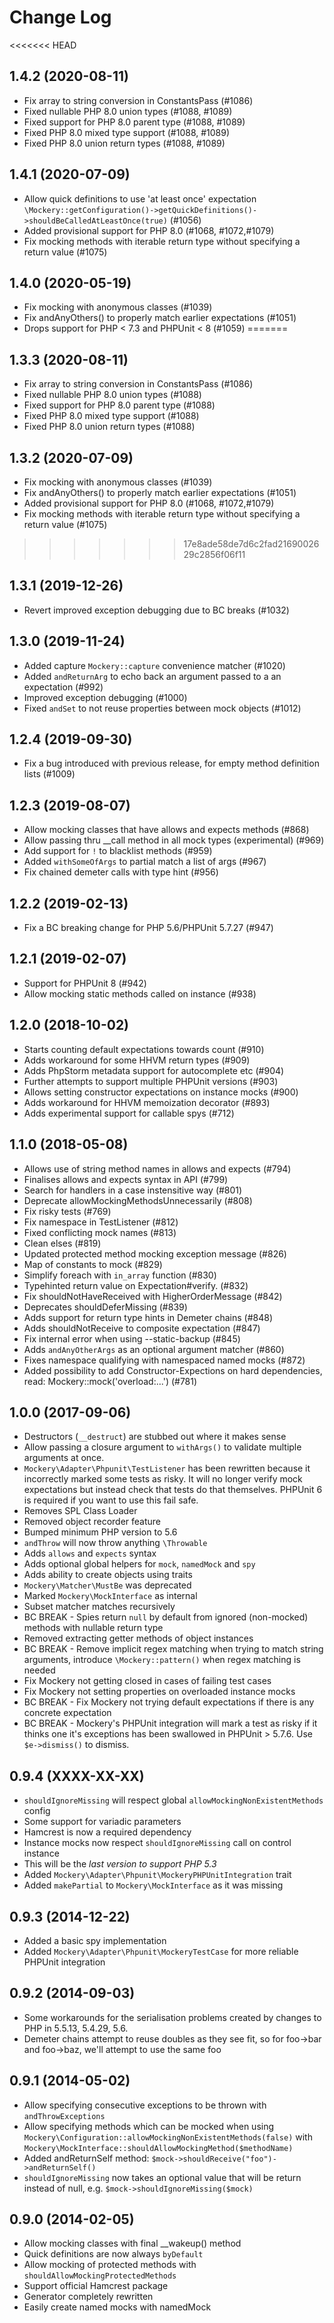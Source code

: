 # Change Log

<<<<<<< HEAD
## 1.4.2 (2020-08-11)
* Fix array to string conversion in ConstantsPass (#1086)
* Fixed nullable PHP 8.0 union types (#1088, #1089)
* Fixed support for PHP 8.0 parent type (#1088, #1089)
* Fixed PHP 8.0 mixed type support (#1088, #1089)
* Fixed PHP 8.0 union return types (#1088, #1089)

## 1.4.1 (2020-07-09)

* Allow quick definitions to use 'at least once' expectation
  `\Mockery::getConfiguration()->getQuickDefinitions()->shouldBeCalledAtLeastOnce(true)` (#1056)
* Added provisional support for PHP 8.0 (#1068, #1072,#1079)
* Fix mocking methods with iterable return type without specifying a return value (#1075)

## 1.4.0 (2020-05-19)

* Fix mocking with anonymous classes (#1039)
* Fix andAnyOthers() to properly match earlier expectations (#1051)
* Drops support for PHP < 7.3 and PHPUnit < 8 (#1059)
=======
## 1.3.3 (2020-08-11)
* Fix array to string conversion in ConstantsPass (#1086)
* Fixed nullable PHP 8.0 union types (#1088)
* Fixed support for PHP 8.0 parent type (#1088)
* Fixed PHP 8.0 mixed type support (#1088)
* Fixed PHP 8.0 union return types (#1088)

## 1.3.2 (2020-07-09)
* Fix mocking with anonymous classes (#1039)
* Fix andAnyOthers() to properly match earlier expectations (#1051)
* Added provisional support for PHP 8.0 (#1068, #1072,#1079)
* Fix mocking methods with iterable return type without specifying a return value (#1075)
>>>>>>> 17e8ade58de7d6c2fad2169002629c2856f06f11

## 1.3.1 (2019-12-26)
* Revert improved exception debugging due to BC breaks (#1032)

## 1.3.0 (2019-11-24)

* Added capture `Mockery::capture` convenience matcher (#1020)
* Added `andReturnArg` to echo back an argument passed to a an expectation (#992)
* Improved exception debugging (#1000)
* Fixed `andSet` to not reuse properties between mock objects (#1012)

## 1.2.4 (2019-09-30)

* Fix a bug introduced with previous release, for empty method definition lists (#1009)

## 1.2.3 (2019-08-07)

* Allow mocking classes that have allows and expects methods (#868)
* Allow passing thru __call method in all mock types (experimental) (#969)
* Add support for `!` to blacklist methods (#959)
* Added `withSomeOfArgs` to partial match a list of args (#967)
* Fix chained demeter calls with type hint (#956)

## 1.2.2 (2019-02-13)

* Fix a BC breaking change for PHP 5.6/PHPUnit 5.7.27 (#947)

## 1.2.1 (2019-02-07)

* Support for PHPUnit 8 (#942)
* Allow mocking static methods called on instance (#938)

## 1.2.0 (2018-10-02)

* Starts counting default expectations towards count (#910)
* Adds workaround for some HHVM return types (#909)
* Adds PhpStorm metadata support for autocomplete etc (#904)
* Further attempts to support multiple PHPUnit versions (#903)
* Allows setting constructor expectations on instance mocks (#900)
* Adds workaround for HHVM memoization decorator (#893)
* Adds experimental support for callable spys (#712)

## 1.1.0 (2018-05-08)

* Allows use of string method names in allows and expects (#794)
* Finalises allows and expects syntax in API (#799)
* Search for handlers in a case instensitive way (#801)
* Deprecate allowMockingMethodsUnnecessarily (#808)
* Fix risky tests (#769)
* Fix namespace in TestListener (#812)
* Fixed conflicting mock names (#813)
* Clean elses (#819)
* Updated protected method mocking exception message (#826)
* Map of constants to mock (#829)
* Simplify foreach with `in_array` function (#830)
* Typehinted return value on Expectation#verify. (#832)
* Fix shouldNotHaveReceived with HigherOrderMessage (#842)
* Deprecates shouldDeferMissing (#839)
* Adds support for return type hints in Demeter chains (#848)
* Adds shouldNotReceive to composite expectation (#847)
* Fix internal error when using --static-backup (#845)
* Adds `andAnyOtherArgs` as an optional argument matcher (#860)
* Fixes namespace qualifying with namespaced named mocks (#872)
* Added possibility to add Constructor-Expections on hard dependencies, read: Mockery::mock('overload:...') (#781)

## 1.0.0 (2017-09-06)

* Destructors (`__destruct`) are stubbed out where it makes sense
* Allow passing a closure argument to `withArgs()` to validate multiple arguments at once.
* `Mockery\Adapter\Phpunit\TestListener` has been rewritten because it
  incorrectly marked some tests as risky. It will no longer verify mock
  expectations but instead check that tests do that themselves. PHPUnit 6 is
  required if you want to use this fail safe.
* Removes SPL Class Loader
* Removed object recorder feature
* Bumped minimum PHP version to 5.6
* `andThrow` will now throw anything `\Throwable`
* Adds `allows` and `expects` syntax
* Adds optional global helpers for `mock`, `namedMock` and `spy`
* Adds ability to create objects using traits
* `Mockery\Matcher\MustBe` was deprecated
* Marked `Mockery\MockInterface` as internal
* Subset matcher matches recursively
* BC BREAK - Spies return `null` by default from ignored (non-mocked) methods with nullable return type
* Removed extracting getter methods of object instances
* BC BREAK - Remove implicit regex matching when trying to match string arguments, introduce `\Mockery::pattern()` when regex matching is needed
* Fix Mockery not getting closed in cases of failing test cases
* Fix Mockery not setting properties on overloaded instance mocks
* BC BREAK - Fix Mockery not trying default expectations if there is any concrete expectation
* BC BREAK - Mockery's PHPUnit integration will mark a test as risky if it
  thinks one it's exceptions has been swallowed in PHPUnit > 5.7.6. Use `$e->dismiss()` to dismiss.

## 0.9.4 (XXXX-XX-XX)

* `shouldIgnoreMissing` will respect global `allowMockingNonExistentMethods`
  config
* Some support for variadic parameters
* Hamcrest is now a required dependency
* Instance mocks now respect `shouldIgnoreMissing` call on control instance
* This will be the *last version to support PHP 5.3*
* Added `Mockery\Adapter\Phpunit\MockeryPHPUnitIntegration` trait
* Added `makePartial` to `Mockery\MockInterface` as it was missing

## 0.9.3 (2014-12-22)

* Added a basic spy implementation
* Added `Mockery\Adapter\Phpunit\MockeryTestCase` for more reliable PHPUnit
  integration

## 0.9.2 (2014-09-03)

* Some workarounds for the serialisation problems created by changes to PHP in 5.5.13, 5.4.29,
  5.6.
* Demeter chains attempt to reuse doubles as they see fit, so for foo->bar and
  foo->baz, we'll attempt to use the same foo

## 0.9.1 (2014-05-02)

* Allow specifying consecutive exceptions to be thrown with `andThrowExceptions`
* Allow specifying methods which can be mocked when using
  `Mockery\Configuration::allowMockingNonExistentMethods(false)` with
  `Mockery\MockInterface::shouldAllowMockingMethod($methodName)`
* Added andReturnSelf method: `$mock->shouldReceive("foo")->andReturnSelf()`
* `shouldIgnoreMissing` now takes an optional value that will be return instead
  of null, e.g. `$mock->shouldIgnoreMissing($mock)`

## 0.9.0 (2014-02-05)

* Allow mocking classes with final __wakeup() method
* Quick definitions are now always `byDefault`
* Allow mocking of protected methods with `shouldAllowMockingProtectedMethods`
* Support official Hamcrest package
* Generator completely rewritten
* Easily create named mocks with namedMock
